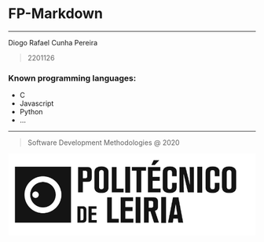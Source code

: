 # FP-Markdown
---
Diogo Rafael Cunha Pereira

> 2201126

### Known programming languages:

- C
- Javascript
- Python
- ...

---

> Software Development Methodologies @ 2020

![IPLeiria](../ipleiria.png)
